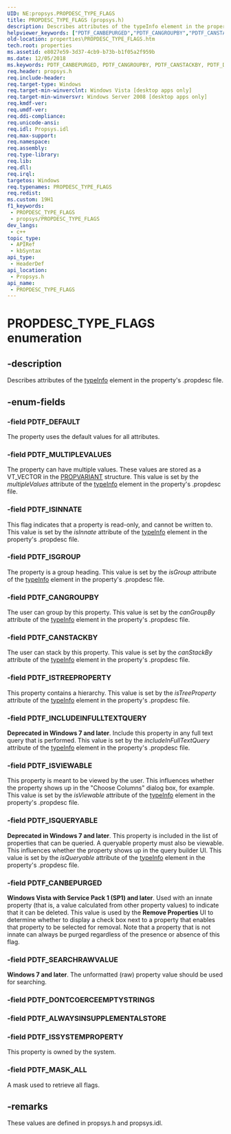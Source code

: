 ```yaml
---
UID: NE:propsys.PROPDESC_TYPE_FLAGS
title: PROPDESC_TYPE_FLAGS (propsys.h)
description: Describes attributes of the typeInfo element in the property's .propdesc file.
helpviewer_keywords: ["PDTF_CANBEPURGED","PDTF_CANGROUPBY","PDTF_CANSTACKBY","PDTF_DEFAULT","PDTF_INCLUDEINFULLTEXTQUERY","PDTF_ISGROUP","PDTF_ISINNATE","PDTF_ISQUERYABLE","PDTF_ISSYSTEMPROPERTY","PDTF_ISTREEPROPERTY","PDTF_ISVIEWABLE","PDTF_MASK_ALL","PDTF_MULTIPLEVALUES","PDTF_SEARCHRAWVALUE","PROPDESC_TYPE_FLAGS","PROPDESC_TYPE_FLAGS enumeration [Windows Properties]","properties.PROPDESC_TYPE_FLAGS","propsys/PDTF_CANBEPURGED","propsys/PDTF_CANGROUPBY","propsys/PDTF_CANSTACKBY","propsys/PDTF_DEFAULT","propsys/PDTF_INCLUDEINFULLTEXTQUERY","propsys/PDTF_ISGROUP","propsys/PDTF_ISINNATE","propsys/PDTF_ISQUERYABLE","propsys/PDTF_ISSYSTEMPROPERTY","propsys/PDTF_ISTREEPROPERTY","propsys/PDTF_ISVIEWABLE","propsys/PDTF_MASK_ALL","propsys/PDTF_MULTIPLEVALUES","propsys/PDTF_SEARCHRAWVALUE","propsys/PROPDESC_TYPE_FLAGS","shell.PROPDESC_TYPE_FLAGS","shell_PROPDESC_TYPE_FLAGS"]
old-location: properties\PROPDESC_TYPE_FLAGS.htm
tech.root: properties
ms.assetid: e8027e59-3d37-4cb9-b73b-b1f05a2f959b
ms.date: 12/05/2018
ms.keywords: PDTF_CANBEPURGED, PDTF_CANGROUPBY, PDTF_CANSTACKBY, PDTF_DEFAULT, PDTF_INCLUDEINFULLTEXTQUERY, PDTF_ISGROUP, PDTF_ISINNATE, PDTF_ISQUERYABLE, PDTF_ISSYSTEMPROPERTY, PDTF_ISTREEPROPERTY, PDTF_ISVIEWABLE, PDTF_MASK_ALL, PDTF_MULTIPLEVALUES, PDTF_SEARCHRAWVALUE, PROPDESC_TYPE_FLAGS, PROPDESC_TYPE_FLAGS enumeration [Windows Properties], properties.PROPDESC_TYPE_FLAGS, propsys/PDTF_CANBEPURGED, propsys/PDTF_CANGROUPBY, propsys/PDTF_CANSTACKBY, propsys/PDTF_DEFAULT, propsys/PDTF_INCLUDEINFULLTEXTQUERY, propsys/PDTF_ISGROUP, propsys/PDTF_ISINNATE, propsys/PDTF_ISQUERYABLE, propsys/PDTF_ISSYSTEMPROPERTY, propsys/PDTF_ISTREEPROPERTY, propsys/PDTF_ISVIEWABLE, propsys/PDTF_MASK_ALL, propsys/PDTF_MULTIPLEVALUES, propsys/PDTF_SEARCHRAWVALUE, propsys/PROPDESC_TYPE_FLAGS, shell.PROPDESC_TYPE_FLAGS, shell_PROPDESC_TYPE_FLAGS
req.header: propsys.h
req.include-header: 
req.target-type: Windows
req.target-min-winverclnt: Windows Vista [desktop apps only]
req.target-min-winversvr: Windows Server 2008 [desktop apps only]
req.kmdf-ver: 
req.umdf-ver: 
req.ddi-compliance: 
req.unicode-ansi: 
req.idl: Propsys.idl
req.max-support: 
req.namespace: 
req.assembly: 
req.type-library: 
req.lib: 
req.dll: 
req.irql: 
targetos: Windows
req.typenames: PROPDESC_TYPE_FLAGS
req.redist: 
ms.custom: 19H1
f1_keywords:
 - PROPDESC_TYPE_FLAGS
 - propsys/PROPDESC_TYPE_FLAGS
dev_langs:
 - c++
topic_type:
 - APIRef
 - kbSyntax
api_type:
 - HeaderDef
api_location:
 - Propsys.h
api_name:
 - PROPDESC_TYPE_FLAGS
---
```


# PROPDESC_TYPE_FLAGS enumeration


## -description

Describes attributes of the <a href="https://docs.microsoft.com/windows/desktop/properties/propdesc-schema-typeinfo">typeInfo</a> element in the property's .propdesc file.

## -enum-fields

### -field PDTF_DEFAULT

The property uses the default values for all attributes.

### -field PDTF_MULTIPLEVALUES

The property can have multiple values. These values are stored as a VT_VECTOR in the <a href="https://docs.microsoft.com/windows/desktop/api/propidl/ns-propidl-propvariant">PROPVARIANT</a> structure. This value is set by the <i>multipleValues</i> attribute of the <a href="https://docs.microsoft.com/windows/desktop/properties/propdesc-schema-typeinfo">typeInfo</a> element in the property's .propdesc file.

### -field PDTF_ISINNATE

This flag indicates that a property is read-only, and cannot be written to. This value is set by the <i>isInnate</i> attribute of the <a href="https://docs.microsoft.com/windows/desktop/properties/propdesc-schema-typeinfo">typeInfo</a> element in the property's .propdesc file.

### -field PDTF_ISGROUP

The property is a group heading. This value is set by the <i>isGroup</i> attribute of the <a href="https://docs.microsoft.com/windows/desktop/properties/propdesc-schema-typeinfo">typeInfo</a> element in the property's .propdesc file.

### -field PDTF_CANGROUPBY

The user can group by this property. This value is set by the <i>canGroupBy</i> attribute of the <a href="https://docs.microsoft.com/windows/desktop/properties/propdesc-schema-typeinfo">typeInfo</a> element in the property's .propdesc file.

### -field PDTF_CANSTACKBY

The user can stack by this property. This value is set by the <i>canStackBy</i> attribute of the <a href="https://docs.microsoft.com/windows/desktop/properties/propdesc-schema-typeinfo">typeInfo</a> element in the property's .propdesc file.

### -field PDTF_ISTREEPROPERTY

This property contains a hierarchy. This value is set by the <i>isTreeProperty</i> attribute of the <a href="https://docs.microsoft.com/windows/desktop/properties/propdesc-schema-typeinfo">typeInfo</a> element in the property's .propdesc file.

### -field PDTF_INCLUDEINFULLTEXTQUERY

<b>Deprecated in Windows 7 and later</b>. Include this property in any full text query that is performed. This value is set by the <i>includeInFullTextQuery</i> attribute of the <a href="https://docs.microsoft.com/windows/desktop/properties/propdesc-schema-typeinfo">typeInfo</a> element in the property's .propdesc file.

### -field PDTF_ISVIEWABLE

This property is meant to be viewed by the user. This influences whether the property shows up in the "Choose Columns" dialog box, for example. This value is set by the <i>isViewable</i> attribute of the <a href="https://docs.microsoft.com/windows/desktop/properties/propdesc-schema-typeinfo">typeInfo</a> element in the property's .propdesc file.

### -field PDTF_ISQUERYABLE

<b>Deprecated in Windows 7 and later</b>. This property is included in the list of properties that can be queried. A queryable property must also be viewable. This influences whether the property shows up in the query builder UI. This value is set by the <i>isQueryable</i> attribute of the <a href="https://docs.microsoft.com/windows/desktop/properties/propdesc-schema-typeinfo">typeInfo</a> element in the property's .propdesc file.

### -field PDTF_CANBEPURGED

<b>Windows Vista with Service Pack 1 (SP1) and later</b>. Used with an innate property (that is, a value calculated from other property values) to indicate that it can be deleted. This value is used by the <b>Remove Properties</b> UI to determine whether to display a check box next to a property that enables that property to be selected for removal. Note that a property that is not innate can always be purged regardless of the presence or absence of this flag.

### -field PDTF_SEARCHRAWVALUE

<b>Windows 7 and later</b>. The unformatted (raw) property value should be used for searching.

### -field PDTF_DONTCOERCEEMPTYSTRINGS

### -field PDTF_ALWAYSINSUPPLEMENTALSTORE

### -field PDTF_ISSYSTEMPROPERTY

This property is owned by the system.

### -field PDTF_MASK_ALL

A mask used to retrieve all flags.

## -remarks

These values are defined in propsys.h and propsys.idl.

